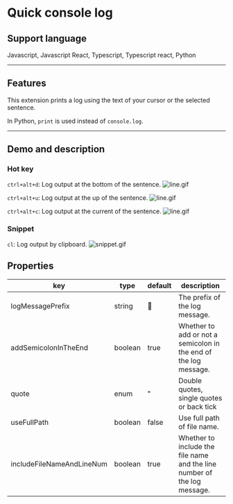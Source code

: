 # Quick console log

## Support language
Javascript, Javascript React, Typescript, Typescript react, Python

---
## Features
This extension prints a log using the text of your cursor or the selected sentence.

In Python, `print` is used instead of `console.log`.

---
## Demo and description
### Hot key
`ctrl+alt+d`: Log output at the bottom of the sentence.
![line.gif](https://github.com/gyuha/quick-console-log/blob/main/images/wrap-down.gif?raw=true)

`ctrl+alt+u`: Log output at the up of the sentence.
![line.gif](https://github.com/gyuha/quick-console-log/blob/main/images/wrap-up.gif?raw=true)

`ctrl+alt+c`:  Log output at the current of the sentence.
![line.gif](https://github.com/gyuha/quick-console-log/blob/main/images/wrap-line.gif?raw=true)

### Snippet
`cl`: Log output by clipboard.
![snippet.gif](https://github.com/gyuha/quick-console-log/blob/main/images/snippet.gif?raw=true)


## Properties

| key                       | type    | default | description                                                  |
| ------------------------- | ------- | ------- | ------------------------------------------------------------ |
| logMessagePrefix          | string  | 📢       | The prefix of the log message.                               |
| addSemicolonInTheEnd      | boolean | true    | Whether to add or not a semicolon in the end of the log message. |
| quote                     | enum    | "       | Double quotes, single quotes or back tick                    |
| useFullPath               | boolean | false   | Use full path of file name.                                  |
| includeFileNameAndLineNum | boolean | true    | Whether to include the file name and the line number of the log message. |

